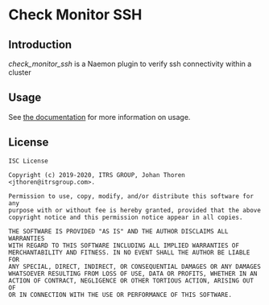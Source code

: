 # Check Monitor SSH

## Introduction

*check_monitor_ssh* is a Naemon plugin to verify ssh connectivity within a cluster

## Usage

See [the documentation](doc/intro.md "Introduction to check_monitor_ssh") for more information on usage.

## License

```
ISC License

Copyright (c) 2019-2020, ITRS GROUP, Johan Thoren <jthoren@itrsgroup.com>.

Permission to use, copy, modify, and/or distribute this software for any
purpose with or without fee is hereby granted, provided that the above
copyright notice and this permission notice appear in all copies.

THE SOFTWARE IS PROVIDED "AS IS" AND THE AUTHOR DISCLAIMS ALL WARRANTIES
WITH REGARD TO THIS SOFTWARE INCLUDING ALL IMPLIED WARRANTIES OF
MERCHANTABILITY AND FITNESS. IN NO EVENT SHALL THE AUTHOR BE LIABLE FOR
ANY SPECIAL, DIRECT, INDIRECT, OR CONSEQUENTIAL DAMAGES OR ANY DAMAGES
WHATSOEVER RESULTING FROM LOSS OF USE, DATA OR PROFITS, WHETHER IN AN
ACTION OF CONTRACT, NEGLIGENCE OR OTHER TORTIOUS ACTION, ARISING OUT OF
OR IN CONNECTION WITH THE USE OR PERFORMANCE OF THIS SOFTWARE.
```
